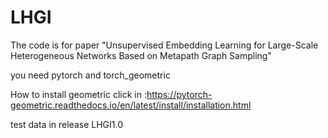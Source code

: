# LHGI
The code is for paper "Unsupervised Embedding Learning for Large-Scale Heterogeneous Networks Based on Metapath Graph Sampling"

you need pytorch and torch_geometric

How to install geometric click in :https://pytorch-geometric.readthedocs.io/en/latest/install/installation.html

test data in release LHGI1.0
